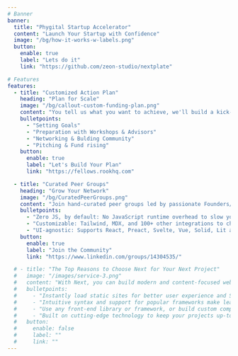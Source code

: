 ```yaml
---
# Banner
banner:
  title: "Phygital Startup Accelerator"
  content: "Launch Your Startup with Confidence"
  image: "/bg/how-it-works-w-labels.png"
  button:
    enable: true
    label: "Lets do it"
    link: "https://github.com/zeon-studio/nextplate"

# Features
features:
  - title: "Customized Action Plan"
    heading: "Plan for Scale"
    image: "/bg/callout-custom-funding-plan.png"
    content: "You tell us what you want to achieve, we'll build a kick-ass plan to get it done fast. We'll customize your plan to take advantage of the playbooks of thousands of startups before you."
    bulletpoints:
      - "Setting Goals"
      - "Preparation with Workshops & Advisors"
      - "Networking & Bulding Community"
      - "Pitching & Fund rising"
    button:
      enable: true
      label: "Let's Build Your Plan"
      link: "https://fellows.rookhq.com"

  - title: "Curated Peer Groups"
    heading: "Grow Your Network"
    image: "/bg/CuratedPeerGroups.png"
    content: "Join hand-curated peer groups led by passionate Founders/CEOs in a private, intimate environment where everyone can be brutally honest."
    bulletpoints:
      - "Zero JS, by default: No JavaScript runtime overhead to slow you down."
      - "Customizable: Tailwind, MDX, and 100+ other integrations to choose from."
      - "UI-agnostic: Supports React, Preact, Svelte, Vue, Solid, Lit and more."
    button:
      enable: true
      label: "Join the Community"
      link: "https://www.linkedin.com/groups/14304535/"

  # - title: "The Top Reasons to Choose Next for Your Next Project"
  #   image: "/images/service-3.png"
  #   content: "With Next, you can build modern and content-focused websites without sacrificing performance or ease of use."
  #   bulletpoints:
  #     - "Instantly load static sites for better user experience and SEO."
  #     - "Intuitive syntax and support for popular frameworks make learning and using Next a breeze."
  #     - "Use any front-end library or framework, or build custom components, for any project size."
  #     - "Built on cutting-edge technology to keep your projects up-to-date with the latest web standards."
  #   button:
  #     enable: false
  #     label: ""
  #     link: ""
---
```

